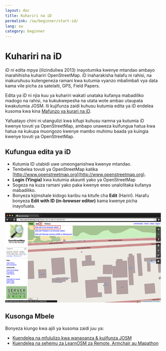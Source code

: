 ```yaml
---
layout: doc
title: Kuhariri na iD 
permalink: /sw/beginner/start-id/
lang: sw
category: beginner
--- 
```


Kuhariri na iD
==============

iD ni edita mpya (ilizinduliwa 2013) inayotumika kwenye mtandao ambayo inarahihisha kuhariri OpenStreetMap. iD inaharakisha halafu ni rahisi, na inakuruhusu kutengeneza ramani kwa kutumia vyanzo mbalimbali vya data kama vile picha za satelaiti, GPS, Field Papers. 

Edita ya iD ni njia kuu ya kuhariri wakati unataka kufanya mabadiliko madogo na rahisi, na kukukwepesha na utata wote ambao utaupata kwakutumia JOSM. Ili kujifunza zaidi kuhusu kutumia edita ya iD endelea kusoma kwa kina [Mafunzo ya kurari na iD](/en/editing/id-editor/).

Yafuatayo chini ni utangulizi kwa kifupi kuhusu namna ya kutumia iD kwenye tovuti ya OpenStreetMap, ambapo unaweza kuifungua hatua kwa hatua na kukupa muongozo kwenye mambo muhimu baada ya kuingia kwenye tovuti ya OpenStreetMap. 

Kufungua edita ya iD
----------------------
-	Kutumia ID utabidi uwe umeonganishwa kwenye mtandao.
- Tembelea tovuti ya OpenStreetMap katika
[http://www.openstreetmap.org](http://www.openstreetmap.org).
-	**Login** **(Yingia)** kwa kutumia akaunti yako ya OpenStreetMap
-	Sogeza na kuza ramani yako paka kwenye eneo unalolitaka kufanya mabadiliko.
-	Bonyeza kijimshale kidogo karibu na kitufe cha **Edit** (Hariri). Harafu bonyeza **Edit with ID (in-browser editor)** kama kwenye picha inayofuata.

![image1][]

Kusonga Mbele
-------------

Bonyeza kiungo kwa ajili ya kusoma zaidi juu ya:

*  [Kuendelea na mfululizo kwa wanaoanza & kujifunza JOSM](/sw/beginner/start-josm/)  
*  [Kuendelea na sehemu za LearnOSM za Remote, Armchair au Mapathon](/sw/coordination/remote/)  

[image1]: /images/beginner/id_1.png
